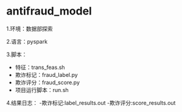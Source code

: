 antifraud_model
====

1.环境：数据部探索

2.语言：pyspark

3.脚本：
  - 特征：trans_feas.sh 
  - 欺诈标记：fraud_label.py
  - 欺诈评分：fraud_score.py
  - 项目运行脚本：run.sh

4.结果日志：
  -欺诈标记:label_results.out
  -欺诈评分:score_results.out 
